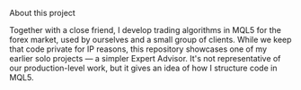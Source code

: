 About this project

Together with a close friend, I develop trading algorithms in MQL5 for the forex market, used by ourselves and a small group of clients. While we keep that code private for IP reasons, this repository showcases one of my earlier solo projects — a simpler Expert Advisor. It's not representative of our production-level work, but it gives an idea of how I structure code in MQL5.
